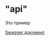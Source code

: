 # "api"

Это пример 

[Swagger документ](https://common---gh-aje2t5htnqhihuptjdss.viewer.diplodoc.com/api.petstore.com/v1)